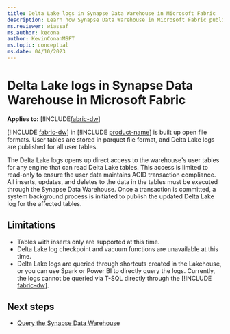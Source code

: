 ```yaml
---
title: Delta Lake logs in Synapse Data Warehouse in Microsoft Fabric
description: Learn how Synapse Data Warehouse in Microsoft Fabric publishes Delta Lake logs
ms.reviewer: wiassaf
ms.author: kecona
author: KevinConanMSFT
ms.topic: conceptual
ms.date: 04/10/2023
---
```


# Delta Lake logs in Synapse Data Warehouse in Microsoft Fabric 

**Applies to:** [!INCLUDE[fabric-dw](includes/applies-to-version/fabric-dw.md)]

[!INCLUDE [fabric-dw](includes/fabric-dw.md)] in [!INCLUDE [product-name](../includes/product-name.md)] is built up open file formats. User tables are stored in parquet file format, and Delta Lake logs are published for all user tables.  

The Delta Lake logs opens up direct access to the warehouse's user tables for any engine that can read Delta Lake tables. This access is limited to read-only to ensure the user data maintains ACID transaction compliance. All inserts, updates, and deletes to the data in the tables must be executed through the Synapse Data Warehouse. Once a transaction is committed, a system background process is initiated to publish the updated Delta Lake log for the affected tables.

## Limitations

- Tables with inserts only are supported at this time.
- Delta Lake log checkpoint and vacuum functions are unavailable at this time.
- Delta Lake logs are queried through shortcuts created in the Lakehouse, or you can use Spark or Power BI to directly query the logs. Currently, the logs cannot be queried via T-SQL directly through the [!INCLUDE [fabric-dw](includes/fabric-dw.md)].

## Next steps

- [Query the Synapse Data Warehouse](query-warehouse.md)